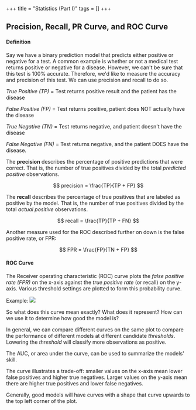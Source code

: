 +++
title = "Statistics (Part I)"
tags = []
+++

## Precision, Recall, PR Curve, and ROC Curve

#### Definition
Say we have a binary prediction model that predicts either positive or negative for a test. A common example is whether or not a medical test returns positive or negative for a disease. However, we can't be sure that this test is 100% accurate. Therefore, we'd like to measure the accuracy and precision of this test. We can use precision and recall to do so.

*True Positive (TP)* = Test returns positive result and the patient has the disease

*False Positive (FP)* = Test returns positive, patient does NOT actually have the disease

*True Negative (TN)* = Test returns negative, and patient doesn't have the disease

*False Negative (FN)* = Test returns negative, and the patient DOES have the disease.

The **precision** describes the percentage of positive predictions that were correct. That is, the number of true positives divided by the total *predicted positive* observations.

$$ precision = \frac{TP}{TP + FP} $$

The **recall** describes the percentage of true positives that are labeled as positive by the model. That is, the number of true positives divided by the total *actual positive* observations.

$$ recall = \frac{TP}{TP + FN} $$

Another measure used for the ROC described further on down is the false positive rate, or FPR: 

$$ FPR = \frac{FP}{TN + FP} $$

<!-- #### Precision-Recall Tradeoff -->


#### ROC Curve
The Receiver operating characteristic (ROC) curve plots the *false positive rate (FPR)* on the x-axis against the *true positive rate* (or recall) on the y-axis. Various threshold settings are plotted to form this probability curve.  

Example:
![](https://developers.google.com/machine-learning/crash-course/images/ROCCurve.svg)

So what does this curve mean exactly? What does it represent? How can we use it to determine how good the model is?

In general, we can compare different curves on the same plot to compare the performance of different models at different candidate *thresholds*. Lowering the *threshold* will classify more observations as positive.

The AUC, or area under the curve, can be used to summarize the models' skill. 

The curve illustrates a trade-off: smaller values on the x-axis mean lower false positives and higher true negatives. Larger values on the y-axis mean there are higher true positives and lower false negatives.

Generally, good models will have curves with a shape that curve upwards to the top left corner of the plot.
